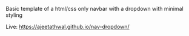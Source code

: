 Basic template of a html/css only navbar with a dropdown with minimal styling

Live: https://ajeetathwal.github.io/nav-dropdown/